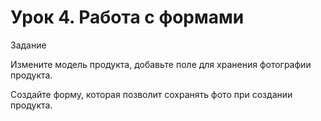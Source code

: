 # Урок 4. Работа с формами
Задание

Измените модель продукта, добавьте поле для хранения фотографии продукта.

Создайте форму, которая позволит сохранять фото при создании продукта.